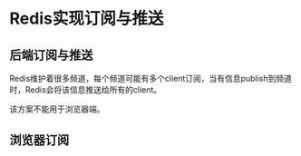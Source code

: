 # Redis实现订阅与推送

## 后端订阅与推送

Redis维护着很多频道，每个频道可能有多个client订阅，当有信息publish到频道时，Redis会将该信息推送给所有的client。

该方案不能用于浏览器端。

## 浏览器订阅